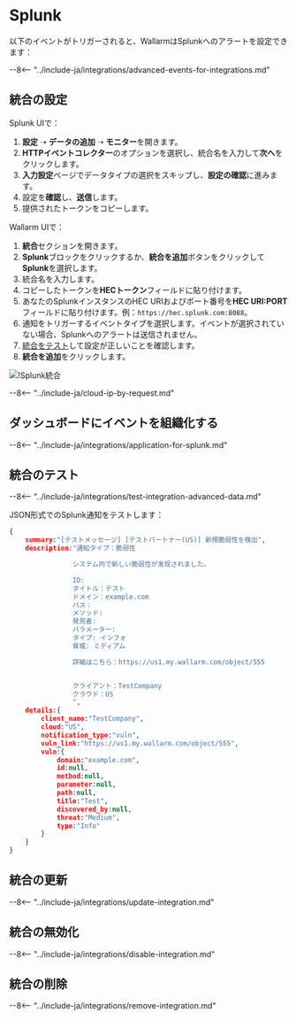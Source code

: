 [splunk-dashboard-by-wallarm-img]: ../../../images/user-guides/settings/integrations/splunk-dashboard-by-wallarm.png

#   Splunk

以下のイベントがトリガーされると、WallarmはSplunkへのアラートを設定できます：

--8<-- "../include-ja/integrations/advanced-events-for-integrations.md"

##  統合の設定

Splunk UIで：

1. **設定** ➝ **データの追加** ➝ **モニター**を開きます。
2. **HTTPイベントコレクター**のオプションを選択し、統合名を入力して**次へ**をクリックします。
3. **入力設定**ページでデータタイプの選択をスキップし、**設定の確認**に進みます。
4. 設定を**確認**し、**送信**します。
5. 提供されたトークンをコピーします。

Wallarm UIで：

1. **統合**セクションを開きます。
2. **Splunk**ブロックをクリックするか、**統合を追加**ボタンをクリックして**Splunk**を選択します。
3. 統合名を入力します。
4. コピーしたトークンを**HECトークン**フィールドに貼り付けます。
5. あなたのSplunkインスタンスのHEC URIおよびポート番号を**HEC URI:PORT**フィールドに貼り付けます。例：`https://hec.splunk.com:8088`。
6. 通知をトリガーするイベントタイプを選択します。イベントが選択されていない場合、Splunkへのアラートは送信されません。
7. [統合をテスト](#統合のテスト)して設定が正しいことを確認します。
8. **統合を追加**をクリックします。

![!Splunk統合](../../../images/user-guides/settings/integrations/add-splunk-integration.png)

--8<-- "../include-ja/cloud-ip-by-request.md"

## ダッシュボードにイベントを組織化する

--8<-- "../include-ja/integrations/application-for-splunk.md"

## 統合のテスト

--8<-- "../include-ja/integrations/test-integration-advanced-data.md"

JSON形式でのSplunk通知をテストします：

```json
{
    summary:"[テストメッセージ] [テストパートナー(US)] 新規脆弱性を検出",
    description:"通知タイプ：脆弱性

                システム内で新しい脆弱性が发现されました。

                ID: 
                タイトル：テスト
                ドメイン：example.com
                パス：
                メソッド: 
                発見者: 
                パラメーター: 
                タイプ: インフォ
                脅威: ミディアム

                詳細はこちら：https://us1.my.wallarm.com/object/555


                クライアント：TestCompany
                クラウド：US
                ",
    details:{
        client_name:"TestCompany",
        cloud:"US",
        notification_type:"vuln",
        vuln_link:"https://us1.my.wallarm.com/object/555",
        vuln:{
            domain:"example.com",
            id:null,
            method:null,
            parameter:null,
            path:null,
            title:"Test",
            discovered_by:null,
            threat:"Medium",
            type:"Info"
        }
    }
}
```

## 統合の更新

--8<-- "../include-ja/integrations/update-integration.md"

## 統合の無効化

--8<-- "../include-ja/integrations/disable-integration.md"

## 統合の削除

--8<-- "../include-ja/integrations/remove-integration.md"
